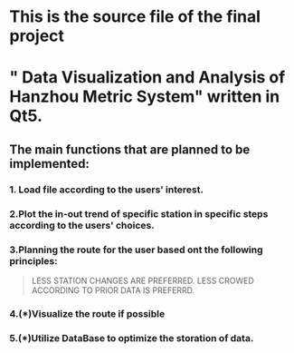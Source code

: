 
# This is the source file of the final project
# " Data Visualization and Analysis of Hanzhou Metric System" written in Qt5.
## The main functions that are planned to be implemented:
### 1. Load file according to the users' interest.
### 2.Plot the in-out trend of specific station in specific steps according to the users' choices.
### 3.Planning the route for the user based ont the following principles:
>LESS STATION CHANGES ARE PREFERRED.
>LESS CROWED ACCORDING TO PRIOR DATA IS PREFERRD.
### 4.(*)Visualize the route if possible 
### 5.(*)Utilize DataBase to optimize the storation of data.
